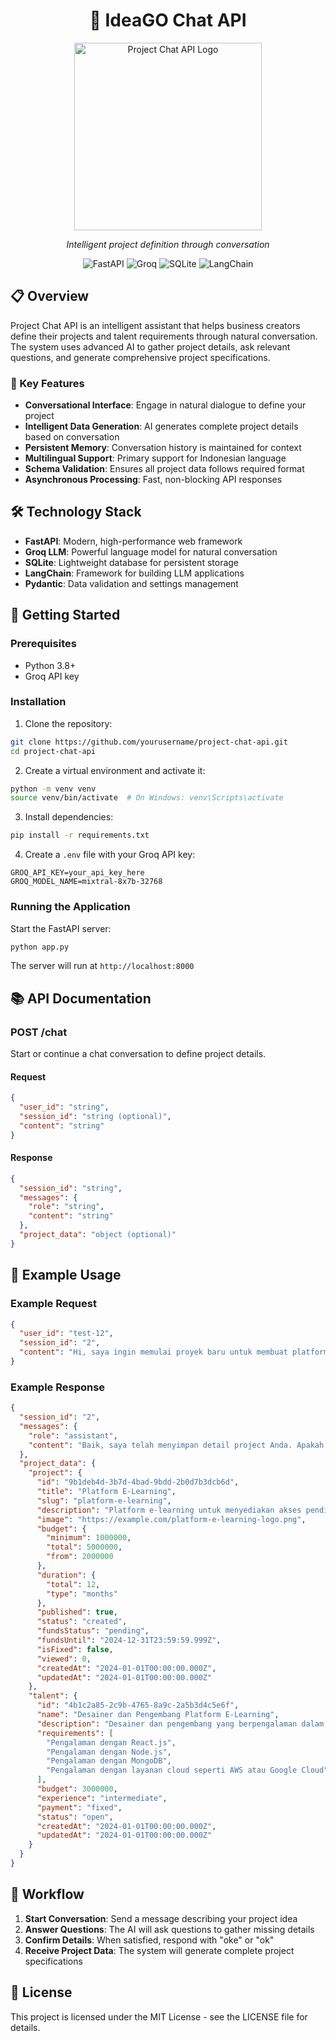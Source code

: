 # <div align="center">🚀 IdeaGO Chat API</div>

<div align="center">
  <img src="https://encrypted-tbn0.gstatic.com/images?q=tbn:ANd9GcTKAr6zsTg5fu18DZgFK9t0XaMTIujwXTZmkQ&s" alt="Project Chat API Logo" width="300">
  <p><em>Intelligent project definition through conversation</em></p>
</div>

<div align="center">
  <img src="https://img.shields.io/badge/FastAPI-009688?style=for-the-badge&logo=fastapi&logoColor=white" alt="FastAPI">
  <img src="https://img.shields.io/badge/Groq-FF5A00?style=for-the-badge&logo=groq&logoColor=white" alt="Groq">
  <img src="https://img.shields.io/badge/SQLite-003B57?style=for-the-badge&logo=sqlite&logoColor=white" alt="SQLite">
  <img src="https://img.shields.io/badge/LangChain-00A3E0?style=for-the-badge&logo=chainlink&logoColor=white" alt="LangChain">
</div>

## 📋 Overview

Project Chat API is an intelligent assistant that helps business creators define their projects and talent requirements through natural conversation. The system uses advanced AI to gather project details, ask relevant questions, and generate comprehensive project specifications.

### 🌟 Key Features

- **Conversational Interface**: Engage in natural dialogue to define your project
- **Intelligent Data Generation**: AI generates complete project details based on conversation
- **Persistent Memory**: Conversation history is maintained for context
- **Multilingual Support**: Primary support for Indonesian language
- **Schema Validation**: Ensures all project data follows required format
- **Asynchronous Processing**: Fast, non-blocking API responses

## 🛠️ Technology Stack

- **FastAPI**: Modern, high-performance web framework
- **Groq LLM**: Powerful language model for natural conversation
- **SQLite**: Lightweight database for persistent storage
- **LangChain**: Framework for building LLM applications
- **Pydantic**: Data validation and settings management

## 🚀 Getting Started

### Prerequisites

- Python 3.8+
- Groq API key

### Installation

1. Clone the repository:
```bash
git clone https://github.com/yourusername/project-chat-api.git
cd project-chat-api
```

2. Create a virtual environment and activate it:
```bash
python -m venv venv
source venv/bin/activate  # On Windows: venv\Scripts\activate
```

3. Install dependencies:
```bash
pip install -r requirements.txt
```

4. Create a `.env` file with your Groq API key:
```
GROQ_API_KEY=your_api_key_here
GROQ_MODEL_NAME=mixtral-8x7b-32768
```

### Running the Application

Start the FastAPI server:
```bash
python app.py
```

The server will run at `http://localhost:8000`

## 📚 API Documentation

### POST /chat

Start or continue a chat conversation to define project details.

#### Request

```json
{
  "user_id": "string",
  "session_id": "string (optional)",
  "content": "string"
}
```

#### Response

```json
{
  "session_id": "string",
  "messages": {
    "role": "string",
    "content": "string"
  },
  "project_data": "object (optional)"
}
```

## 📝 Example Usage

### Example Request

```json
{
  "user_id": "test-12",
  "session_id": "2",
  "content": "Hi, saya ingin memulai proyek baru untuk membuat platform e-learning. Bisakah kamu membantu saya membuat detail proyeknya?, Main Goal or Objective: Tujuan utama dari platform e-learning ini adalah untuk menyediakan akses pendidikan berkualitas tinggi dengan cara yang fleksibel dan terjangkau. Saya ingin platform ini menjadi solusi bagi orang-orang yang ingin belajar keterampilan baru atau meningkatkan pengetahuan mereka tanpa harus menghadiri kelas fisik. Target Audience: Target audiensnya adalah profesional yang bekerja, mahasiswa, dan individu yang ingin belajar mandiri. Fokusnya adalah pada orang-orang yang sibuk dan membutuhkan fleksibilitas dalam jadwal belajar mereka. Features: Saya membayangkan platform ini memiliki fitur-fitur berikut: Video lectures dengan kualitas tinggi. Kuis interaktif untuk menguji pemahaman. Forum diskusi untuk interaksi antar pengguna. Sertifikat kelulusan setelah menyelesaikan kursus. Kemampuan untuk belajar secara offline (mengunduh materi). Technology or Programming Language Preferences: Saya lebih memilih teknologi modern seperti React.js untuk frontend, Node.js untuk backend, dan MongoDB untuk database. Saya juga ingin menggunakan layanan cloud seperti AWS atau Google Cloud untuk hosting. Expected Number of Users in the First Year: Saya memperkirakan platform ini akan memiliki sekitar 10.000 pengguna dalam tahun pertama, dengan pertumbuhan yang stabil setiap bulannya."
}
```

### Example Response

```json
{
  "session_id": "2",
  "messages": {
    "role": "assistant",
    "content": "Baik, saya telah menyimpan detail project Anda. Apakah ada yang bisa saya bantu lagi?"
  },
  "project_data": {
    "project": {
      "id": "9b1deb4d-3b7d-4bad-9bdd-2b0d7b3dcb6d",
      "title": "Platform E-Learning",
      "slug": "platform-e-learning",
      "description": "Platform e-learning untuk menyediakan akses pendidikan berkualitas tinggi dengan cara yang fleksibel dan terjangkau.",
      "image": "https://example.com/platform-e-learning-logo.png",
      "budget": {
        "minimum": 1000000,
        "total": 5000000,
        "from": 2000000
      },
      "duration": {
        "total": 12,
        "type": "months"
      },
      "published": true,
      "status": "created",
      "fundsStatus": "pending",
      "fundsUntil": "2024-12-31T23:59:59.999Z",
      "isFixed": false,
      "viewed": 0,
      "createdAt": "2024-01-01T00:00:00.000Z",
      "updatedAt": "2024-01-01T00:00:00.000Z"
    },
    "talent": {
      "id": "4b1c2a85-2c9b-4765-8a9c-2a5b3d4c5e6f",
      "name": "Desainer dan Pengembang Platform E-Learning",
      "description": "Desainer dan pengembang yang berpengalaman dalam membuat platform e-learning yang interaktif dan menarik.",
      "requirements": [
        "Pengalaman dengan React.js",
        "Pengalaman dengan Node.js",
        "Pengalaman dengan MongoDB",
        "Pengalaman dengan layanan cloud seperti AWS atau Google Cloud"
      ],
      "budget": 3000000,
      "experience": "intermediate",
      "payment": "fixed",
      "status": "open",
      "createdAt": "2024-01-01T00:00:00.000Z",
      "updatedAt": "2024-01-01T00:00:00.000Z"
    }
  }
}
```

## 🔄 Workflow

1. **Start Conversation**: Send a message describing your project idea
2. **Answer Questions**: The AI will ask questions to gather missing details
3. **Confirm Details**: When satisfied, respond with "oke" or "ok"
4. **Receive Project Data**: The system will generate complete project specifications

## 📄 License

This project is licensed under the MIT License - see the LICENSE file for details.
